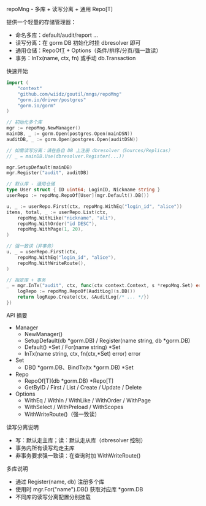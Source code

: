 repoMng - 多库 + 读写分离 + 通用 Repo[T]

提供一个轻量的存储管理器：
- 命名多库：default/audit/report ...
- 读写分离：在 gorm DB 初始化时挂 dbresolver 即可
- 通用仓储：RepoOf[T](db) + Options（条件/排序/分页/强一致读）
- 事务：InTx(name, ctx, fn) 或手动 db.Transaction

快速开始

```go
import (
    "context"
    "github.com/wiidz/goutil/mngs/repoMng"
    "gorm.io/driver/postgres"
    "gorm.io/gorm"
)

// 初始化多个库
mgr := repoMng.NewManager()
mainDB, _ := gorm.Open(postgres.Open(mainDSN))
auditDB, _ := gorm.Open(postgres.Open(auditDSN))

// 如需读写分离：请在各自 DB 上注册 dbresolver（Sources/Replicas）
// _ = mainDB.Use(dbresolver.Register(...))

mgr.SetupDefault(mainDB)
mgr.Register("audit", auditDB)

// 默认库 - 通用仓储
type User struct { ID uint64; LoginID, Nickname string }
userRepo := repoMng.RepoOf[User](mgr.Default().DB())

u, _ := userRepo.First(ctx, repoMng.WithEq("login_id", "alice"))
items, total, _ := userRepo.List(ctx,
    repoMng.WithLike("nickname", "ali"),
    repoMng.WithOrder("id DESC"),
    repoMng.WithPage(1, 20),
)

// 强一致读（非事务）
u, _ = userRepo.First(ctx,
    repoMng.WithEq("login_id", "alice"),
    repoMng.WithWriteRoute(),
)

// 指定库 + 事务
_ = mgr.InTx("audit", ctx, func(ctx context.Context, s *repoMng.Set) error {
    logRepo := repoMng.RepoOf[AuditLog](s.DB())
    return logRepo.Create(ctx, &AuditLog{/* ... */})
})
```

API 摘要

- Manager
  - NewManager()
  - SetupDefault(db *gorm.DB) / Register(name string, db *gorm.DB)
  - Default() *Set / For(name string) *Set
  - InTx(name string, ctx, fn(ctx,*Set) error) error
- Set
  - DB() *gorm.DB、BindTx(tx *gorm.DB) *Set
- Repo
  - RepoOf[T](db *gorm.DB) *Repo[T]
  - GetByID / First / List / Create / Update / Delete
- Options
  - WithEq / WithIn / WithLike / WithOrder / WithPage
  - WithSelect / WithPreload / WithScopes
  - WithWriteRoute()（强一致读）

读写分离说明

- 写：默认走主库；读：默认走从库（dbresolver 控制）
- 事务内所有读写均走主库
- 非事务要求强一致读：在查询时加 WithWriteRoute()

多库说明

- 通过 Register(name, db) 注册多个库
- 使用时 mgr.For("name").DB() 获取对应库 *gorm.DB
- 不同库的读写分离配置分别挂载


